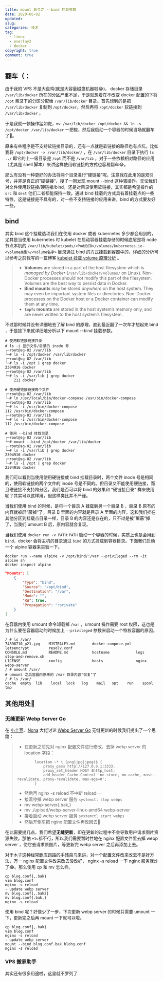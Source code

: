 ```yaml
---
title: mount 命令之 --bind 挂载参数
date: 2020-06-02
updated:
slug:
categories: 技术
tag: 
  - linux
  - overlay2
  - docker
copyright: true
comment: true
---
```


## 翻车（：

由于我的 VPS 不是大盘鸡(就是大容量磁盘机器啦😂)， docker 存储目录 `/var/lib/docker` 所在的分区严重不足，于是就想着在不改变 docker 配置的下将 `/opt` 目录下的分区分配给 `/var/lib/docker` 目录。首先想到的是把 `/var/lib/docker` 复制到 `/opt/docker`，然后再将 `/opt/docker` 软链接到 `/var/lib/docker` 。

于是我就一顿操作猛如虎，`mv /var/lib/docker /opt/docker && ln -s /opt/docker /var/lib/docker` 一把梭，然后我启动一个容器的时候当场就翻车了🤣。

原来有些程序是不支持软链接目录的，还有一点就是软链接的路径也有点坑。比如我将 `/opt/docker -> /var/lib/docker/` ，在 `/var/lib/docker` 目录下执行 `ls ../` 即它的上一级目录是 `/opt` 而不是 `/var/lib` ，对于一些依赖相对路径的应用（尤其是 shell 脚本）来讲这样使用软链接的方式也容易翻车😂。

那么有没有一种更好的办法将两个目录进行“硬链接”呢，注意我在此用的是双引号，并非是真正的”硬链接“，搜了一圈发现 mount --bind 这种骚操作。无论我们对文件使用软链接/硬链接/bind，还是对目录使用软链接，其实都是希望操作的 `src` 和 `dest` 他们二者都能保持一致。通过 bind 挂载的方式具有着挂载点的一些特性，这是链接是不具有的，对一些不支持链接的应用来讲，bind 的方式要友好一些。

## bind

其实 bind 这个挂载选项我们在使用 docker 或者 kubernetes 多少都会用到的，尤其是当使用 kubernetes  时 kubelet 在启动容器挂载存储的时候底层是将 node 节点本机的 `/var/lib/kubelet/pods/<Pod的ID>/volumes/kubernetes.io~<Volume类型>/<Volume名字>` 目录通过 bind 的方式挂载到容器中的，详细的分析可以参考之前我写的一篇博客 [kubelet 挂载 volume 原理分析](https://blog.k8s.li/kubelet-mount-volumes-analysis.html) 。

>   -   **Volumes** are stored in a part of the host filesystem which is *managed by Docker* (`/var/lib/docker/volumes/` on Linux). Non-Docker processes should not modify this part of the filesystem. Volumes are the best way to persist data in Docker.
>   -   **Bind mounts** may be stored *anywhere* on the host system. They may even be important system files or directories. Non-Docker processes on the Docker host or a Docker container can modify them at any time.
>   -   **`tmpfs` mounts** are stored in the host system’s memory only, and are never written to the host system’s filesystem.

不过那时候并没有详细地去了解 bind 的原理，直到最近翻了一次车才想起来 bind ，于是接下来就详细地分析以下 mount --bind 挂载参数。

```shell
# 使用软链接链接目录
# ls -i 显示文件/目录的 inode 号
╭─root@sg-02 /var/lib
╰─# ln -s /opt/docker /var/lib/docker
╭─root@sg-02 /var/lib
╰─# ls -i /opt | grep docker
2304916 docker
╭─root@sg-02 /var/lib
╰─# ls -i /var/lib | grep docker
    211 docker

# 使用硬链接链接两个文件
╭─root@sg-02 /var/lib
╰─# ln /usr/local/bin/docker-compose /usr/bin/docker-compose
╭─root@sg-02 /var/lib
╰─# ls -i /usr/bin/docker-compose
112 /usr/bin/docker-compose
╭─root@sg-02 /var/lib
╰─# ls -i /usr/bin/docker-compose
112 /usr/bin/docker-compose

# 使用 --bind 挂载目录
╭─root@sg-02 /var/lib
╰─# mount --bind /opt/docker /var/lib/docker
╭─root@sg-02 /var/lib
╰─# ls -i /var/lib | grep docker
2304916 docker
╭─root@sg-02 /var/lib
╰─# ls -i /opt | grep docker
2304916 docker
```

我们可以看到当使用使用硬链接或 bind 挂载目录时，两个文件 inode 号是相同的，使用软链接的两个文件的 inode 号是不同的。但目录又不能使用硬链接，而且硬链接不支持跨分区。我们是否可以将 bind 的效果和
“硬链接目录“ 样来使用呢？其实可以这样用，但这样类比并不严谨。

当我们使用 bind 的时候，是将一个目录 A  挂载到另一个目录 B ，目录 B 原有的内容就被屏”蔽掉“了，目录 B 里面的内容就是目录 A 里面的内容。这和我们挂在其他分区到挂载点目录一样，目录 B 的内容还是存在的，只不过是被”屏蔽“掉了，当我们 umount B 后，原内容就会复现。

当我们使用 `docker run -v PATH:PATH` 启动一个容器的时候，实质上也是会用到 `bind`，docker 会将主机的目录通过 `bind` 的方式挂载到容器目录。下面我们启动一个 alpine 容器来实验一下。

```shell
docker run --name alpine -v /opt/bind/:/var --privileged --rm -it alpine sh
docker inspect alpine
```

```json
"Mounts": [
    {
        "Type": "bind",
        "Source": "/opt/bind",
        "Destination": "/var",
        "Mode": "",
        "RW": true,
        "Propagation": "rprivate"
    }
]
```

在容器内使用 umount 命令卸载掉 `/var` ，umount 操作需要 root 权限，这也是为什么要在容器启动的时候加上 `--privileged` 参数来启动一个特权容器的原因。

```shell
/ # ls /var/
74898710_p21.jpg    MJSTEALEY.md        docker-compose.yml  letsencrypt         resolv.conf
CONSOLE.md          README.md           hostname            logs                stop-and-remove.sh
LICENSE             config              hosts               nginx               webp-server
/ # umount /var/
# umount 之后容器内原来的 /var 目录内容"恢复"了
/ # ls /var/
cache  empty  lib    local  lock   log    mail   opt    run    spool  tmp
```

## 其他用处🤔

### 无缝更新 Webp Server Go

在 [小土豆]()、[Nona]() 大佬讨论 [Webp Server Go]() 无缝更新的时候我们提出了一个思路：

>   -   在更新之前先对 nginx 配置文件进行修改，去掉 webp server 的 location 字段：
>
>   ```nginx
>           location ~* \.(png|jpg|jpeg)$ {
>               proxy_pass http://127.0.0.1:3333;
>               proxy_set_header HOST $http_host;
>               add_header Cache-Control 'no-store, no-cache, must-revalidate, proxy-revalidate, max-age=0';
>           }
>   ```
>
>   -   然后再 nginx -s reload 不中断 reload 一
>   -   接着停掉 webp server 服务 `systemctl stop webps`
>   -   mv webp-server{.bak,}
>   -   mv ./upload/webp-server-linux-amd64 webp-server
>   -   接着启动 webp server 服务 `systemctl start webps`
>   -   然后开倒车把 nginx 配置文件再改回去🍞

在此需要提几点，我们希望**无缝更新**，即在更新的过程中不会导致用户请求图片资源失败，那怕 `+1s`都不行，所以我们需要暂时性地在 nginx 配置文件里去掉 webp server ，使它去请求原图片，等更新完 webp server 之后再添加上去。

对于木子这种经常删库跑路的手残菜鸟来讲，对一个配置文件改来改去不是好方法，万一 nginx 配置文件改来改去没改好， nginx -s reload 一下 nginx 服务就炸了😂。那么使用 cp 和 mv 怎么样。

```shell
cp blog.conf{,.bak}
vim blog.conf
nginx -s reload
- update webp server
mv blog.conf{,.bak2}
mv blog.conf{.bak,}
nginx -s reload
```

使用 bind 呢？好像少了一步，下次更新 webp server 的时候只需要 umount 一下，更新完之后再 mount 一下就可以啦。

```shell
cp blog.conf{,.bak}
vim blog.conf
nginx -s reload
- update webp server
mount --bind blog.conf.bak blohg.conf
nginx -s reload
```

### VPS 搬家助手

其实还有很多用途啦，这里就不罗列了


